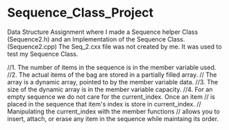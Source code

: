 # Sequence_Class_Project
Data Structure Assignment where I made a Sequence helper Class (Sequence2.h) and an Implementation of the Sequence Class. (Sequence2.cpp) The Seq_2.cxx file was not created by me. It was used to test my Sequence Class.

//1. The number of items in the sequence is in the member variable used.
//2. The actual items of the bag are stored in a partially filled array.
//	 The array is a dynamic array, pointed to by the member variable data.
//3. The size of the dynamic array is in the member variable capacity.
//4. For an empty sequence we do not care for the current_index. Once an item 
//	 is placed in the sequence that item's index is store in current_index. 
//	 Manipulating the current_index with the member functions
//	 allows you to insert, attach, or erase any item in the sequence while maintaing its order.
